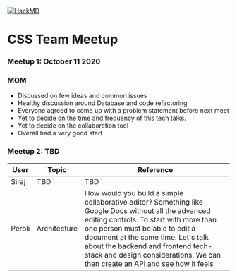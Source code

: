 [![HackMD](https://hackmd.io/badge.svg)](https://hackmd.io/l9Ey0c_nRc6-0SQsdrSWJA)

# CSS Team Meetup

### Meetup 1: October 11 2020

### MOM
- Discussed on few ideas and common issues
- Healthy discussion around Database and code refactoring
- Everyone agreed to come up with a problem statement before next meet
- Yet to decide on the time and frequency of this tech talks.
- Yet to decide on the collaboration tool 
- Overall had a very good start


### Meetup 2: TBD


| User     | Topic    |  Reference |
| -------- | -------- | ---------- |
| Siraj    | TBD      | TBD        |
| Peroli   | Architecture  | How would you build a simple collaborative editor? Something like Google Docs without all the advanced editing controls. To start with more than one person must be able to edit a document at the same time. Let's talk about the backend and frontend tech-stack and design considerations. We can then create an API and see how it feels|
